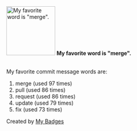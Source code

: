 <img src="https://my-badges.github.io/my-badges/favorite-word.png" alt="My favorite word is &quot;merge&quot;." title="My favorite word is &quot;merge&quot;." width="128">
<strong>My favorite word is &quot;merge&quot;.</strong>
<br><br>

My favorite commit message words are:

1. merge (used 97 times)
2. pull (used 86 times)
3. request (used 86 times)
4. update (used 79 times)
5. fix (used 73 times)


Created by <a href="https://github.com/my-badges/my-badges">My Badges</a>